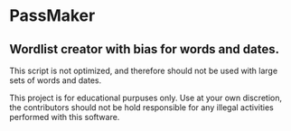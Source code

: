 # PassMaker

Wordlist creator with bias for words and dates.
-
This script is not optimized, and therefore should not be used with large sets of words and dates.


This project is for educational purpuses only. Use at your own discretion, the contributors should not be hold responsible for any illegal activities performed with this software.
